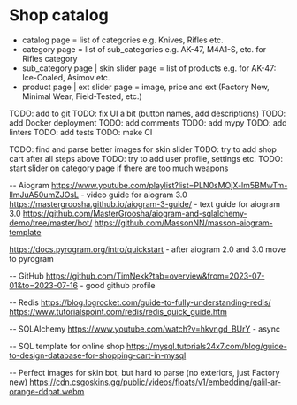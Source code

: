 # Shop catalog
- catalog page = list of categories e.g. Knives, Rifles etc.
- category page = list of sub_categories e.g. AK-47, M4A1-S, etc. for Rifles category
- sub_category page | skin slider page = list of products e.g. for AK-47: Ice-Coaled, Asimov etc.
- product page | ext slider page  = image, price and ext (Factory New, Minimal Wear, Field-Tested, etc.)

TODO: add to git
TODO: fix UI a bit (button names, add descriptions)
TODO: add Docker deployment
TODO: add comments
TODO: add mypy
TODO: add linters
TODO: add tests
TODO: make CI

TODO: find and parse better images for skin slider
TODO: try to add shop cart after all steps above
TODO: try to add user profile, settings etc.
TODO: start slider on category page if there are too much weapons

-- Aiogram
https://www.youtube.com/playlist?list=PLN0sMOjX-lm5BMwTm-llmJuA50umZJOsL - video guide for aiogram 3.0
https://mastergroosha.github.io/aiogram-3-guide/ - text guide for aiogram 3.0
https://github.com/MasterGroosha/aiogram-and-sqlalchemy-demo/tree/master/bot/
https://github.com/MassonNN/masson-aiogram-template

https://docs.pyrogram.org/intro/quickstart - after aiogram 2.0 and 3.0 move to pyrogram


-- GitHub
https://github.com/TimNekk?tab=overview&from=2023-07-01&to=2023-07-16 - good github profile


-- Redis
https://blog.logrocket.com/guide-to-fully-understanding-redis/
https://www.tutorialspoint.com/redis/redis_quick_guide.htm


-- SQLAlchemy
https://www.youtube.com/watch?v=hkvngd_BUrY - async


-- SQL template for online shop
https://mysql.tutorials24x7.com/blog/guide-to-design-database-for-shopping-cart-in-mysql


-- Perfect images for skin bot, but hard to parse (no exteriors, just Factory new)
https://cdn.csgoskins.gg/public/videos/floats/v1/embedding/galil-ar-orange-ddpat.webm
